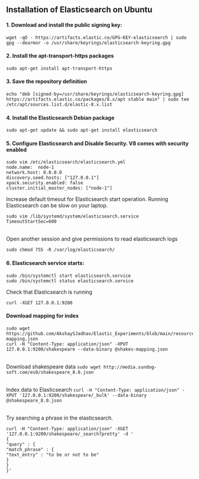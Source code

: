 ## Installation of Elasticsearch on Ubuntu


#### 1. Download and install the public signing key:

```wget -qO - https://artifacts.elastic.co/GPG-KEY-elasticsearch | sudo gpg --dearmor -o /usr/share/keyrings/elasticsearch-keyring.gpg```


#### 2. Install the apt-transport-https packages

```sudo apt-get install apt-transport-https```

#### 3. Save the repository definition

```echo "deb [signed-by=/usr/share/keyrings/elasticsearch-keyring.gpg] https://artifacts.elastic.co/packages/8.x/apt stable main" | sudo tee /etc/apt/sources.list.d/elastic-8.x.list```


#### 4. Install the Elasticsearch Debian package

```sudo apt-get update && sudo apt-get install elasticsearch```


#### 5. Configure Elasticsearch and Disable Security. V8 comes with security enabled
```
sudo vim /etc/elasticsearch/elasticsearch.yml
node.name:  node-1
network.host: 0.0.0.0
discovery.seed.hosts: ["127.0.0.1"]
xpack.security.enabled: false
cluster.initial_master_nodes: ["node-1"]
```
Increase default timeout for Elasticsearch start operation. Running Elasticsearch can be slow on your laptop. 
```
sudo vim /lib/systemd/system/elasticsearch.service
TimeoutStartSec=600
```
<br>Open another session and give permissions to read elasticsearch logs
```
sudo chmod 755 -R /var/log/elasticsearch/
```

#### 6. Elasticsearch service starts:
```
sudo /bin/systemctl start elasticsearch.service
sudo /bin/systemctl status elasticsearch.service
```
Check that Elasticsearch is running
```
curl -XGET 127.0.0.1:9200
```

#### Download mapping for index
```
sudo wget https://github.com/AkshaySJadhav/Elastic_Experiments/blob/main/resources/shakes-mapping.json
curl -H "Content-Type: application/json" -XPUT 127.0.0.1:9200/shakespeare --data-binary @shakes-mapping.json
```

<br>Download shakespeare data
```sudo wget http://media.sundog-soft.com/es8/shakespeare_8.0.json```

<br> Index data to Elasticsearch
```curl -H "Content-Type: application/json" -XPUT '127.0.0.1:9200/shakespeare/_bulk' --data-binary @shakespeare_8.0.json```

<br>Try searching a phrase in the elasticsearch.
```
curl -H "Content-Type: application/json" -XGET '127.0.0.1:9200/shakespeare/_search?pretty' -d '
{
"query" : {
"match_phrase" : {
"text_entry" : "to be or not to be"
}
}
}'
```
